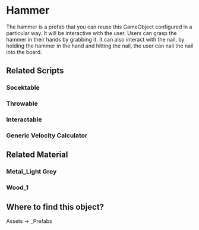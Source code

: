 # Hammer

The hammer is a prefab that you can reuse this GameObject configured in a particular way. It will be interactive with the user. Users can grasp the hammer in their hands by grabbing it. It can also interact with the nail, by holding the hammer in the hand and hitting the nail, the user can nail the nail into the board.

## Related Scripts
### Socektable
### Throwable
### Interactable
### Generic Velocity Calculator

## Related Material
### Metal_Light Grey
### Wood_1

## Where to find this object?

Assets -> _Prefabs
